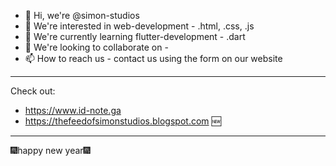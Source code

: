 - 👋 Hi, we're @simon-studios
- 👀 We're interested in web-development - .html, .css, .js
- 🌱 We're currently learning flutter-development - .dart
- 💞️ We're looking to collaborate on -
- 📫 How to reach us - contact us using the form on our website

---

Check out:

- https://www.id-note.ga
- https://thefeedofsimonstudios.blogspot.com 🆕

---

🎆happy new year🎆



<!---
simon-studios/simon-studios is a ✨ special ✨ repository because its `README.md` (this file) appears on your GitHub profile.
You can click the Preview link to take a look at your changes.
--->
